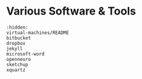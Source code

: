 # Various Software & Tools

```{toctree}
:hidden:
virtual-machines/README
bitbucket
dropbox
jekyll
microsoft-word
openneuro
sketchup
xquartz
```
